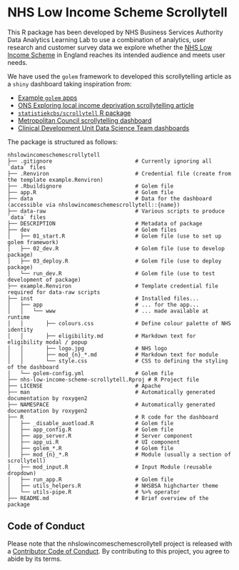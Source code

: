 # NHS Low Income Scheme Scrollytell

This R package has been developed by NHS Business Services Authority Data Analytics Learning Lab to use a combination of analytics, user research and customer survey data we explore whether the [NHS Low Income Scheme](https://www.nhsbsa.nhs.uk/nhs-low-income-scheme) in England reaches its intended audience and meets user needs.

We have used the `golem` framework to developed this scrollytelling article as a `shiny` dashboard taking inspiration from:

* [Example `golem` apps](https://github.com/ThinkR-open/golem)
* [ONS Exploring local income deprivation scrollytelling article](https://www.ons.gov.uk/visualisations/dvc1371/#/E07000223)
* [`statistiekcbs/scrollytell` R package](https://github.com/statistiekcbs/scrollytell)
* [Metropolitan Council scrollytelling dashboard](https://github.com/Metropolitan-Council/service.allocation.viz)
* [Clinical Development Unit Data Science Team dashboards](https://github.com/CDU-data-science-team)

The package is structured as follows:

```
nhslowincomeschemescrollytell
├── .gitignore                          # Currently ignoring all `data` files
├── .Renviron                           # Credential file (create from the template example.Renviron)
├── .Rbuildignore                       # Golem file
├── app.R                               # Golem file
├── data                                # Data for the dashboard (accessible via nhslowincomeschemescrollytell::{name})
├── data-raw                            # Various scripts to produce `data` files
├── DESCRIPTION                         # Metadata of package
├── dev                                 # Golem files
│   ├── 01_start.R                      # Golem file (use to set up golem framework)
│   ├── 02_dev.R                        # Golem file (use to develop package)
│   ├── 03_deploy.R                     # Golem file (use to deploy package)
│   └── run_dev.R                       # Golem file (use to test development of package)
├── example.Renviron                    # Template credential file required for data-raw scripts
├── inst                                # Installed files...
│   ├── app                             # ... for the app...
│   │   └── www                         # ... made available at runtime
│   │       ├── colours.css             # Define colour palette of NHS identity
│   │       ├── eligibility.md          # Markdown text for eligibility modal / popup
│   │       ├── logo.jpg                # NHS logo
│   │       ├── mod_{n}_*.md            # Markdown text for module
│   │       └── style.css               # CSS to defining the styling of the dashboard
│   └── golem-config.yml                # Golem file
├── nhs-low-income-scheme-scrollytell.Rproj # R Project file
├── LICENSE                             # Apache
├── man                                 # Automatically generated documentation by roxygen2
├── NAMESPACE                           # Automatically generated documentation by roxygen2
├── R                                   # R code for the dashboard
│   ├── _disable_auotload.R             # Golem file
│   ├── app_config.R                    # Golem file
│   ├── app_server.R                    # Server component
│   ├── app_ui.R                        # UI component
│   ├── golem_*.R                       # Golem file
│   ├── mod_{n}_*.R                     # Module (usually a section of scrollytell)
│   ├── mod_input.R                     # Input Module (reusable dropdown)
│   ├── run_app.R                       # Golem file
│   ├── utils_helpers.R                 # NHSBSA highcharter theme
│   └── utils-pipe.R                    # %>% operator
├── README.md                           # Brief overview of the package
```

## Code of Conduct

Please note that the nhslowincomeschemescrollytell project is released with a [Contributor Code of Conduct](https://contributor-covenant.org/version/2/0/CODE_OF_CONDUCT.html). By contributing to this project, you agree to abide by its terms.
